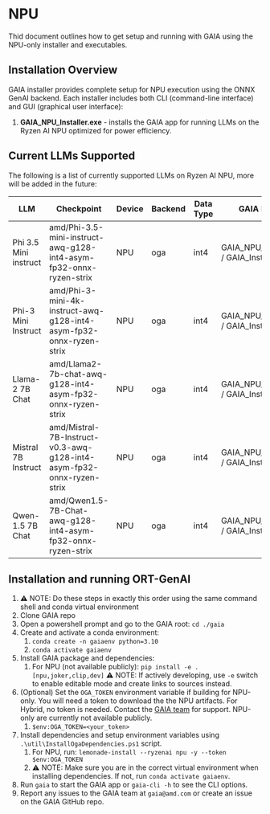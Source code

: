 # NPU
Thid document outlines how to get setup and running with GAIA using the NPU-only installer and executables.

## Installation Overview

GAIA installer provides complete setup for NPU execution using the ONNX GenAI backend. Each installer includes both CLI (command-line interface) and GUI (graphical user interface):

1. **GAIA_NPU_Installer.exe** - installs the GAIA app for running LLMs on the Ryzen AI NPU optimized for power efficiency.


## Current LLMs Supported
The following is a list of currently supported LLMs on Ryzen AI NPU, more will be added in the future:

| LLM                    | Checkpoint                                                            | Device   | Backend            | Data Type | GAIA Installer                              |
| -----------------------|-----------------------------------------------------------------------|----------|--------------------|-----------|---------------------------------------------|
| Phi 3.5 Mini instruct  | amd/Phi-3.5-mini-instruct-awq-g128-int4-asym-fp32-onnx-ryzen-strix    | NPU      | oga                | int4      | GAIA_NPU_Installer.exe / GAIA_Installer.exe |
| Phi-3 Mini Instruct    | amd/Phi-3-mini-4k-instruct-awq-g128-int4-asym-fp32-onnx-ryzen-strix   | NPU      | oga                | int4      | GAIA_NPU_Installer.exe / GAIA_Installer.exe |
| Llama-2 7B Chat        | amd/Llama2-7b-chat-awq-g128-int4-asym-fp32-onnx-ryzen-strix           | NPU      | oga                | int4      | GAIA_NPU_Installer.exe / GAIA_Installer.exe |
| Mistral 7B Instruct    | amd/Mistral-7B-Instruct-v0.3-awq-g128-int4-asym-fp32-onnx-ryzen-strix | NPU      | oga                | int4      | GAIA_NPU_Installer.exe / GAIA_Installer.exe |
| Qwen-1.5 7B Chat       | amd/Qwen1.5-7B-Chat-awq-g128-int4-asym-fp32-onnx-ryzen-strix          | NPU      | oga                | int4      | GAIA_NPU_Installer.exe / GAIA_Installer.exe |

## Installation and running ORT-GenAI
1. ⚠️ NOTE: Do these steps in exactly this order using the same command shell and conda virtual environment
1. Clone GAIA repo
1. Open a powershell prompt and go to the GAIA root: `cd ./gaia`
1. Create and activate a conda environment:
    1. `conda create -n gaiaenv python=3.10`
    1. `conda activate gaiaenv`
1. Install GAIA package and dependencies:
    1. For NPU (not available publicly): `pip install -e .[npu,joker,clip,dev]`
    ⚠️ NOTE: If actively developing, use `-e` switch to enable editable mode and create links to sources instead.
1. (Optional) Set the `OGA_TOKEN` environment variable if building for NPU-only. You will need a token to download the the NPU artifacts. For Hybrid, no token is needed. Contact the [GAIA team](mailto:gaia@amd.com) for support. NPU-only are currently not available publicly.
    1. `$env:OGA_TOKEN=<your_token>`
1. Install dependencies and setup environment variables using `.\util\InstallOgaDependencies.ps1` script.
    1. For NPU, run: `lemonade-install --ryzenai npu -y --token $env:OGA_TOKEN`
    1. ⚠️ NOTE: Make sure you are in the correct virtual environment when installing dependencies. If not, run `conda activate gaiaenv`.
1. Run `gaia` to start the GAIA app or `gaia-cli -h` to see the CLI options.
1. Report any issues to the GAIA team at `gaia@amd.com` or create an issue on the GAIA GitHub repo.
